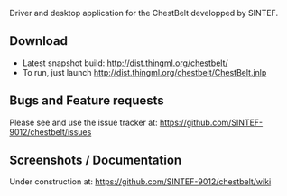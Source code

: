 Driver and desktop application for the ChestBelt developped by SINTEF.

Download
--------
* Latest snapshot build: http://dist.thingml.org/chestbelt/
* To run, just launch http://dist.thingml.org/chestbelt/ChestBelt.jnlp

Bugs and Feature requests
-------------------------
Please see and use the issue tracker at: https://github.com/SINTEF-9012/chestbelt/issues

Screenshots / Documentation
---------------------------
Under construction at: https://github.com/SINTEF-9012/chestbelt/wiki
